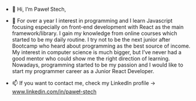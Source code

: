 - 👋 Hi, I’m Paweł Stech,

- 👀 For over a year I interest in programming and I learn Javascript
focusing especially on front-end development with React as the
main framework/library. I gain my knowledge from online courses
which started to be my daily routine. I try not to be the next junior
after Bootcamp who heard about programming as the best source
of income. My interest in computer science is much bigger, but I’ve
never had a good mentor who could show me the right direction of
learning. Nowadays, programming started to be my passion and I
would like to start my programmer career as a Junior React
Developer.

- 📫 If you want to contact me, check my LinkedIn profile -> www.linkedin.com/in/paweł-stech

